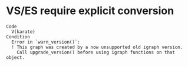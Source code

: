 # VS/ES require explicit conversion

    Code
      V(karate)
    Condition
      Error in `warn_version()`:
      ! This graph was created by a now unsupported old igraph version.
        Call upgrade_version() before using igraph functions on that object.

